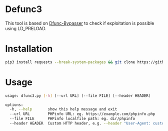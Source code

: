 # Defunc3

This tool is based on [Dfunc-Bypasser](https://github.com/teambi0s/dfunc-bypasser/tree/master) to check if exploitation is possible using LD_PRELOAD.

# Installation

```bash
pip3 install requests --break-system-packages && git clone https://github.com/chest3rr/dfunc3.git
```

# Usage

```bash
usage: dfunc3.py [-h] [--url URL] [--file FILE] [--header HEADER]

options:
  -h, --help       show this help message and exit
  --url URL        PHPinfo URL: eg. https://example.com/phpinfo.php
  --file FILE      PHPinfo localfile path: eg. dir/phpinfo
  --header HEADER  Custom HTTP header, e.g. --header "User-Agent: custom"
```
